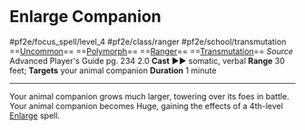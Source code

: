 # Enlarge Companion
#pf2e/focus_spell/level_4 #pf2e/class/ranger #pf2e/school/transmutation 
==[Uncommon](rules/traits/uncommon.md)== ==[Polymorph](rules/traits/polymorph.md)== ==[Ranger](rules/traits/ranger.md)== ==[Transmutation](rules/traits/transmutation.md)==
*Source* Advanced Player's Guide pg. 234 2.0
**Cast** ►► somatic, verbal
**Range** 30 feet; **Targets** your animal companion
**Duration** 1 minute

---
Your animal companion grows much larger, towering over its foes in battle. Your animal companion becomes Huge, gaining the effects of a 4th-level [Enlarge](../../Arcane_Tradition/Level%202/Enlarge.md) spell.